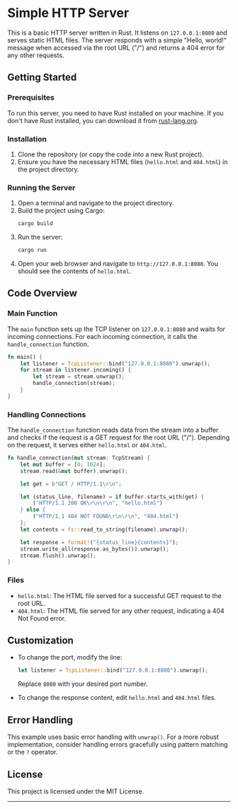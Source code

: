 # Simple HTTP Server

This is a basic HTTP server written in Rust. It listens on `127.0.0.1:8080` and serves static HTML files. The server responds with a simple "Hello, world!" message when accessed via the root URL ("/") and returns a 404 error for any other requests.

## Getting Started

### Prerequisites

To run this server, you need to have Rust installed on your machine. If you don't have Rust installed, you can download it from [rust-lang.org](https://www.rust-lang.org/tools/install).

### Installation

1. Clone the repository (or copy the code into a new Rust project).
2. Ensure you have the necessary HTML files (`hello.html` and `404.html`) in the project directory.

### Running the Server

1. Open a terminal and navigate to the project directory.
2. Build the project using Cargo:
    ```sh
    cargo build
    ```
3. Run the server:
    ```sh
    cargo run
    ```
4. Open your web browser and navigate to `http://127.0.0.1:8080`. You should see the contents of `hello.html`.

## Code Overview

### Main Function

The `main` function sets up the TCP listener on `127.0.0.1:8080` and waits for incoming connections. For each incoming connection, it calls the `handle_connection` function.

```rust
fn main() {
    let listener = TcpListener::bind("127.0.0.1:8080").unwrap();
    for stream in listener.incoming() {
        let stream = stream.unwrap();
        handle_connection(stream);
    }
}
```

### Handling Connections

The `handle_connection` function reads data from the stream into a buffer and checks if the request is a GET request for the root URL ("/"). Depending on the request, it serves either `hello.html` or `404.html`.

```rust
fn handle_connection(mut stream: TcpStream) {
    let mut buffer = [0; 1024];
    stream.read(&mut buffer).unwrap();

    let get = b"GET / HTTP/1.1\r\n";

    let (status_line, filename) = if buffer.starts_with(get) {
        ("HTTP/1.1 200 OK\r\n\r\n", "hello.html")
    } else {
        ("HTTP/1.1 404 NOT FOUND\r\n\r\n", "404.html")
    };
    let contents = fs::read_to_string(filename).unwrap();

    let response = format!("{status_line}{contents}");
    stream.write_all(response.as_bytes()).unwrap();
    stream.flush().unwrap();
}
```

### Files

- `hello.html`: The HTML file served for a successful GET request to the root URL.
- `404.html`: The HTML file served for any other request, indicating a 404 Not Found error.

## Customization

- To change the port, modify the line:
  ```rust
  let listener = TcpListener::bind("127.0.0.1:8080").unwrap();
  ```
  Replace `8080` with your desired port number.
  
- To change the response content, edit `hello.html` and `404.html` files.

## Error Handling

This example uses basic error handling with `unwrap()`. For a more robust implementation, consider handling errors gracefully using pattern matching or the `?` operator.

## License

This project is licensed under the MIT License.

---
